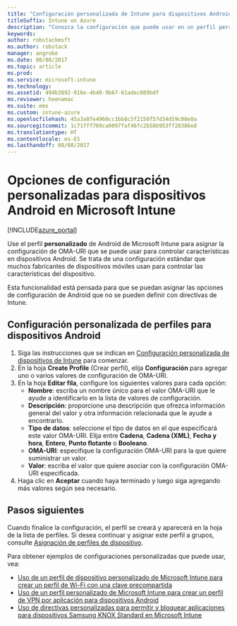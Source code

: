 ```yaml
---
title: "Configuración personalizada de Intune para dispositivos Android"
titleSuffix: Intune on Azure
description: "Conozca la configuración que puede usar en un perfil personalizado de Android."
keywords: 
author: robstackmsft
ms.author: robstack
manager: angrobe
ms.date: 08/08/2017
ms.topic: article
ms.prod: 
ms.service: microsoft-intune
ms.technology: 
ms.assetid: 494b3892-916e-4b40-9b67-61adec889bdf
ms.reviewer: heenamac
ms.suite: ems
ms.custom: intune-azure
ms.openlocfilehash: 45a3a8fe4960cc1bb8c5f2150f57d34d59c08e0a
ms.sourcegitcommit: 1c71fff769ca0097faf46fc2b58b953ff28386e8
ms.translationtype: HT
ms.contentlocale: es-ES
ms.lasthandoff: 08/08/2017
---
```

# <a name="custom-settings-for-android-devices-in-microsoft-intune"></a>Opciones de configuración personalizadas para dispositivos Android en Microsoft Intune

[!INCLUDE[azure_portal](./includes/azure_portal.md)]

Use el perfil **personalizado** de Android de Microsoft Intune para asignar la configuración de OMA-URI que se puede usar para controlar características en dispositivos Android. Se trata de una configuración estándar que muchos fabricantes de dispositivos móviles usan para controlar las características del dispositivo.

Esta funcionalidad está pensada para que se puedan asignar las opciones de configuración de Android que no se pueden definir con directivas de Intune.

## <a name="custom-profile-settings-for-android-devices"></a>Configuración personalizada de perfiles para dispositivos Android

1. Siga las instrucciones que se indican en [Configuración personalizada de dispositivos de Intune](custom-settings-configure.md) para comenzar.
2. En la hoja **Create Profile** (Crear perfil), elija **Configuración** para agregar uno o varios valores de configuración de OMA-URI.
3. En la hoja **Editar fila**, configure los siguientes valores para cada opción:
    - **Nombre**: escriba un nombre único para el valor OMA-URI que le ayude a identificarlo en la lista de valores de configuración.
    - **Descripción**: proporcione una descripción que ofrezca información general del valor y otra información relacionada que le ayude a encontrarlo.
    - **Tipo de datos**: seleccione el tipo de datos en el que especificará este valor OMA-URI. Elija entre **Cadena**, **Cadena (XML)**, **Fecha y hora**, **Entero**, **Punto flotante** o **Booleano**.
    - **OMA-URI**: especifique la configuración OMA-URI para la que quiere suministrar un valor.
    - **Valor**: escriba el valor que quiere asociar con la configuración OMA-URI especificada.
4. Haga clic en **Aceptar** cuando haya terminado y luego siga agregando más valores según sea necesario.

## <a name="next-steps"></a>Pasos siguientes

Cuando finalice la configuración, el perfil se creará y aparecerá en la hoja de la lista de perfiles. Si desea continuar y asignar este perfil a grupos, consulte [Asignación de perfiles de dispositivo](device-profile-assign.md).

Para obtener ejemplos de configuraciones personalizadas que puede usar, vea:

- [Uso de un perfil de dispositivo personalizado de Microsoft Intune para crear un perfil de Wi-Fi con una clave precompartida](/intune/wi-fi-profile-shared-key)
- [Uso de un perfil personalizado de Microsoft Intune para crear un perfil de VPN por aplicación para dispositivos Android](/intune/android-pulse-secure-per-app-vpn)
- [Uso de directivas personalizadas para permitir y bloquear aplicaciones para dispositivos Samsung KNOX Standard en Microsoft Intune](/intune/samsung-knox-apps-allow-block)
